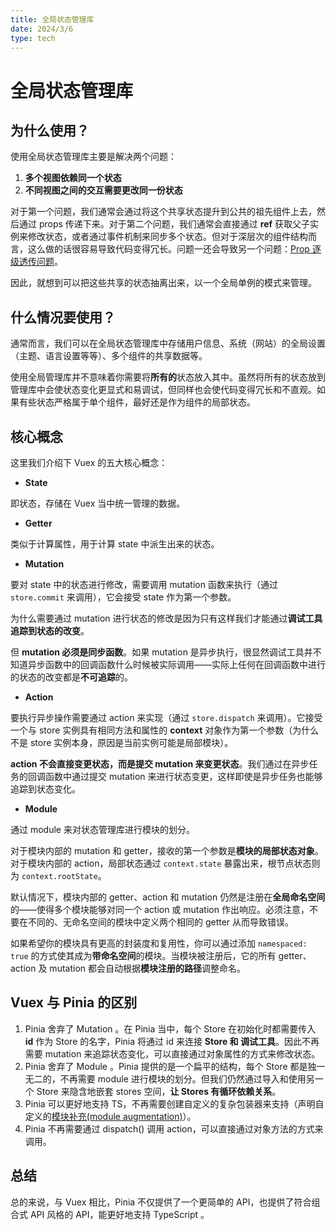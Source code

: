 ```yaml
---
title: 全局状态管理库
date: 2024/3/6
type: tech
---
```


# 全局状态管理库

## 为什么使用？

使用全局状态管理库主要是解决两个问题：

1. **多个视图依赖同一个状态**
2. **不同视图之间的交互需要更改同一份状态**

对于第一个问题，我们通常会通过将这个共享状态提升到公共的祖先组件上去，然后通过 props 传递下来。对于第二个问题，我们通常会直接通过 **ref** 获取父子实例来修改状态，或者通过事件机制来同步多个状态。但对于深层次的组件结构而言，这么做的话很容易导致代码变得冗长。问题一还会导致另一个问题：[Prop 逐级透传问题](https://cn.vuejs.org/guide/components/provide-inject.html#prop-drilling)。 

因此，就想到可以把这些共享的状态抽离出来，以一个全局单例的模式来管理。

## 什么情况要使用？

通常而言，我们可以在全局状态管理库中存储用户信息、系统（网站）的全局设置（主题、语言设置等等）、多个组件的共享数据等。

使用全局管理库并不意味着你需要将**所有的**状态放入其中。虽然将所有的状态放到管理库中会使状态变化更显式和易调试，但同样也会使代码变得冗长和不直观。如果有些状态严格属于单个组件，最好还是作为组件的局部状态。

## 核心概念

这里我们介绍下 Vuex 的五大核心概念：

- **State**

即状态，存储在 Vuex 当中统一管理的数据。

- **Getter**

类似于计算属性，用于计算 state 中派生出来的状态。

- **Mutation**

要对 state 中的状态进行修改，需要调用 mutation 函数来执行（通过 `store.commit` 来调用），它会接受 state 作为第一个参数。

为什么需要通过 mutation 进行状态的修改是因为只有这样我们才能通过**调试工具追踪到状态的改变**。

但 **mutation 必须是同步函数**。如果 mutation 是异步执行，很显然调试工具并不知道异步函数中的回调函数什么时候被实际调用——实际上任何在回调函数中进行的状态的改变都是**不可追踪**的。

- **Action**

要执行异步操作需要通过 action 来实现（通过 `store.dispatch` 来调用）。它接受一个与 store 实例具有相同方法和属性的 **context** 对象作为第一个参数（为什么不是 store 实例本身，原因是当前实例可能是局部模块）。

**action 不会直接变更状态，而是提交 mutation 来变更状态**。我们通过在异步任务的回调函数中通过提交 mutation 来进行状态变更，这样即使是异步任务也能够追踪到状态变化。

- **Module**

通过 module 来对状态管理库进行模块的划分。

对于模块内部的 mutation 和 getter，接收的第一个参数是**模块的局部状态对象**。对于模块内部的 action，局部状态通过 `context.state` 暴露出来，根节点状态则为 `context.rootState`。

默认情况下，模块内部的 getter、action 和 mutation 仍然是注册在**全局命名空间**的——使得多个模块能够对同一个 action 或 mutation 作出响应。必须注意，不要在不同的、无命名空间的模块中定义两个相同的 getter 从而导致错误。

如果希望你的模块具有更高的封装度和复用性，你可以通过添加 `namespaced: true` 的方式使其成为**带命名空间**的模块。当模块被注册后，它的所有 getter、action 及 mutation 都会自动根据**模块注册的路径**调整命名。

## Vuex 与 Pinia 的区别

1. Pinia 舍弃了 Mutation 。在 Pinia 当中，每个 Store 在初始化时都需要传入 **id** 作为 Store 的名字，Pinia 将通过 id 来连接 **Store 和 调试工具**。因此不再需要 mutation 来追踪状态变化，可以直接通过对象属性的方式来修改状态。
2. Pinia 舍弃了 Module 。Pinia 提供的是一个扁平的结构，每个 Store 都是独一无二的，不再需要 module 进行模块的划分。但我们仍然通过导入和使用另一个 Store 来隐含地嵌套 stores 空间，**让 Stores 有循环依赖关系**。
3. Pinia 可以更好地支持 TS，不再需要创建自定义的复杂包装器来支持（声明自定义的[模块补充(module augmentation)](https://www.typescriptlang.org/docs/handbook/declaration-merging.html#module-augmentation)）。
4. Pinia 不再需要通过 dispatch() 调用 action，可以直接通过对象方法的方式来调用。

## 总结

总的来说，与 Vuex 相比，Pinia 不仅提供了一个更简单的 API，也提供了符合组合式 API 风格的 API，能更好地支持 TypeScript 。